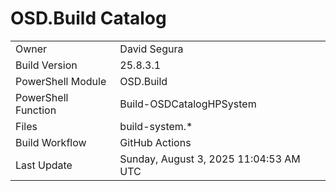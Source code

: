 ﻿# OSD.Build Catalog

| | |
|-|-|
| Owner | David Segura |
| Build Version | 25.8.3.1 |
| PowerShell Module | OSD.Build |
| PowerShell Function | Build-OSDCatalogHPSystem |
| Files | build-system.* |
| Build Workflow | GitHub Actions |
| Last Update | Sunday, August 3, 2025 11:04:53 AM UTC |
